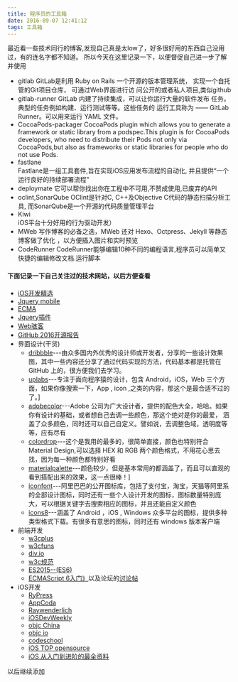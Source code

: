 ```yaml
---
title: 程序员的工具箱
date: 2016-09-07 12:41:12
tags: 工具箱
---
```

最近看一些技术同行的博客,发现自己真是太low了，好多很好用的东西自己没用过，有的连名字都不知道。
所以今天在这里记录一下，以便督促自己进一步了解并使用

* gitlab 
         GitLab是利用 Ruby on Rails 一个开源的版本管理系统，
         实现一个自托管的Git项目仓库， 可通过Web界面进行访
         问公开的或者私人项目,类似github
* gitlab-runner 
         GitLab 内建了持续集成，可以让你运行大量的软件发布
         任务。典型的任务例如构建、运行测试等等。这些任务的
         运行工具称为 —— GitLab Runner。可以用来运行 YAML 文件。
* CocoaPods-packager 
         CocoaPods plugin which allows you to generate a framework 
         or static library from a podspec.This plugin is for CocoaPods 
         developers, who need to distribute their Pods not only via
         CocoaPods,but also as frameworks or static libraries
         for people who do not use Pods.
* fastlane    
         Fastlane是一组工具套件,旨在实现iOS应用发布流程的自动化,
         并且提供“一个运行良好的持续部署流程"
* deploymate
         它可以帮你找出你在工程中不可用,不赞成使用,已废弃的API
* oclint,SonarQube
         OClint是针对C, C++及Objective C代码的静态扫描分析工具,
         而SonarQube是一个开源的代码质量管理平台
* Kiwi  
         iOS平台十分好用的行为驱动开发）
* MWeb 
         写作博客的必备之选，MWeb 还对 Hexo、Octpress、Jekyll 等静态博客做了优化
         ，以方便插入图片和实时预览
* CodeRunner
         CodeRunner能够编辑10种不同的编程语言,程序员可以简单又快捷的编辑修改文档.运行脚本

#### 下面记录一下自己关注过的技术网站，以后方便查看

*  [iOS开发精选](http://weibo.com/iOSDaily?refer_flag=1005055014_&is_hot=1&noscale_head=1#_rnd1473225261238)
*  [Jquery mobile](http://demos.jquerymobile.com/1.4.5/navigation/#foo)
*  [ECMA](http://dmitrysoshnikov.com)
*  [Jquery插件](http://www.jq22.com)
*  [Web骇客](http://www.webhek.com)
*  [GitHub 2016开源报告](https://octoverse.github.com/#frontpage)
*  界面设计(干货)
   *  [dribbble](https://dribbble.com/)---由众多国内外优秀的设计师或开发者，分享的一些设计效果图，其中一些内容还分享了通过代码实现的方法，代码基本都是托管在 GitHub 上的，很方便我们去学习。
   *  [uplabs](https://www.uplabs.com/)---专注于面向程序猿的设计，包含 Android，iOS，Web 三个方面，如果你像搜索一下，App , icon ,之类的内容，那这个是最合适不过的了。]
   *  [adobecolor](https://color.adobe.com/zh/explore/newest/)---Adobe 公司为广大设计者，提供的配色大全，哈哈。如果你有设计的基础，或者想自己去调一些颜色，那这个绝对是你的最爱，
      涵盖了众多颜色，同时还可以自己自定义。譬如说，去调整色域，透明度等等，应有尽有
   *  [colordrop](https://colordrop.io/)---这个是我用的最多的，很简单直接，颜色也特别符合 Material Design,可以选择 HEX 和 RGB 两个颜色格式，不用花心思去找，因为每一种颜色都特别好看
   *  [materialpalette](https://www.materialpalette.com/cyan/light-blue)---颜色较少，但是基本常用的都涵盖了，而且可以直观的看到搭配出来的效果，这一点很棒！]
   *  [iconfont](http://www.iconfont.cn/collections?personal=1)---阿里巴巴的公开图标库，包括了支付宝，淘宝，天猫等阿里系的全部设计图标，同时还有一些个人设计开发的图标，图标数量特别庞大，可以根据关键字去搜索相应的图标，并且还能自定义颜色
   *  [icons8](https://icons8.com/web-app/new-icons/all)---涵盖了 Android ，iOS , Windows 众多平台的图标，提供多种类型格式下载。有很多有意思的图标，同时还有 windows 版本客户端
*  前端开发
   *  [w3cplus](http://www.w3cplus.com/)
   *  [w3cfuns](http://www.w3cfuns.com/)
   *  [div.io](http://div.io/digg)
   *  [w3c规范](https://www.w3.org/)
   *  [ES2015--(ES6)](https://babeljs.io/docs/learn-es2015/)
   *  [ECMAScript 6入门》](http://es6.ruanyifeng.com/)以及论坛的[讨论帖](http://bbs.reactnative.cn/topic/15/react-react-native-的es5-es6写法对照表)
*  iOS开发
   *  [RyPress](http://rypress.com/)
   *  [AppCoda](http://www.appcoda.com/)
   *  [Raywenderlich](https://www.raywenderlich.com/)
   *  [iOSDevWeekly](http://iosdevweekly.com/)
   *  [objc China](https://www.objccn.io/)
   *  [objc io](https://www.objc.io/)
   *  [codeschool](https://www.codeschool.com/)
   *  [iOS TOP opensource](http://mightysignal.com/top-ios-sdks)
   *  [iOS 从入门到进阶的最全资料](http://mp.weixin.qq.com/s?__biz=MjM5NTIyNTUyMQ==&mid=2709545194&idx=1&sn=e0e20cd038874aaf57b7e9de0910ab92&scene=0#wechat_redirect) 

以后继续添加